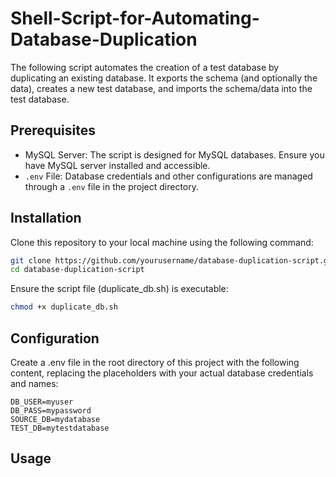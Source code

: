 # Shell-Script-for-Automating-Database-Duplication
The following script automates the creation of a test database by duplicating an existing database. It exports the schema (and optionally the data), creates a new test database, and imports the schema/data into the test database.

## Prerequisites

- MySQL Server: The script is designed for MySQL databases. Ensure you have MySQL server installed and accessible.
- `.env` File: Database credentials and other configurations are managed through a `.env` file in the project directory.

## Installation

Clone this repository to your local machine using the following command:

```bash
git clone https://github.com/yourusername/database-duplication-script.git
cd database-duplication-script
```

Ensure the script file (duplicate_db.sh) is executable:
```bash
chmod +x duplicate_db.sh
```

## Configuration

Create a .env file in the root directory of this project with the following content, replacing the placeholders with your actual database credentials and names:
```dotenv
DB_USER=myuser
DB_PASS=mypassword
SOURCE_DB=mydatabase
TEST_DB=mytestdatabase
```

## Usage
